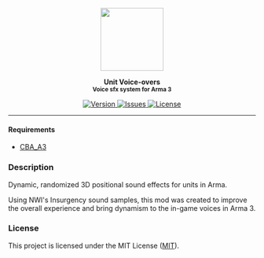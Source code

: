 <p align="center">
	<img src="https://github.com/SceptreOfficial/Unit-Voice-Overs/raw/main/assets/uvo_black.png" width="128">
</p>

<p align="center">
	<strong>Unit Voice-overs</strong><br />
	<sup><strong>Voice sfx system for Arma 3</strong></sup>
</p>

<p align="center">
	<a href="https://github.com/SceptreOfficial/Unit-Voice-Overs/releases/latest">
		<img src="https://img.shields.io/badge/Version-2.0.2-blue?style=flat-square" alt="Version">
	</a>
	<a href="https://github.com/SceptreOfficial/Unit-Voice-Overs/issues">
		<img src="https://img.shields.io/github/issues-raw/SceptreOfficial/Unit-Voice-Overs?style=flat-square&label=Issues" alt="Issues">
	</a>
	<a href="https://github.com/SceptreOfficial/Unit-Voice-Overs/blob/main/LICENSE">
		<img src="https://img.shields.io/badge/License-MIT-red?style=flat-square" alt="License">
	</a>
</p>

---

#### Requirements

- [CBA_A3](https://github.com/CBATeam/CBA_A3)

### Description

Dynamic, randomized 3D positional sound effects for units in Arma.

Using NWI's Insurgency sound samples, this mod was created to improve the overall experience and bring dynamism to the in-game voices in Arma 3.

### License

This project is licensed under the MIT License ([MIT](../master/LICENSE)).
